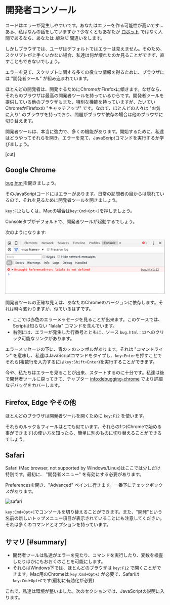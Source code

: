 # 開発者コンソール

コードはエラーが発生しやすいです。あなたはエラーを作る可能性が高いです...
あぁ、私はなんの話をしていますか？少なくともあなたが [ロボット](https://en.wikipedia.org/wiki/Bender_(Futurama)) ではなく人間であるなら、あなたは *絶対に* 間違いをします。

しかしブラウザでは、ユーザはデフォルトではエラーは見えません。そのため、スクリプトが上手くいかない場合、私達は何が壊れたのか見ることができず、直すこともできないでしょう。

エラーを見て、スクリプトに関する多くの役立つ情報を得るために、ブラウザには "開発者ツール" が組み込まれています。

ほとんどの開発者は、開発するためにChromeかFirefoxに傾きます。なぜなら、それらのブラウザは最高の開発者ツールを持っているからです。開発者ツールを提供している他のブラウザもまた、特別な機能を持っていますが、たいていChromeかFirefoxの "キャッチアップ" です。なので、ほとんどの人々は "お気に入り" のブラウザを持っており、問題がブラウザ依存の場合は他のブラウザに切り替えます。

開発者ツールは、本当に強力で、多くの機能があります。開始するために、私達はどうやってそれらを開き、エラーを見て、JavaScriptコマンドを実行するか学びましょう。

[cut]

## Google Chrome

[bug.html](bug.html)を開きましょう。

そのJavaScriptコードにはエラーがあります。日常の訪問者の目からは隠れているので、それを見るために開発者ツールを開きましょう。

`key:F12`もしくは、Macの場合は`key:Cmd+Opt+J`を押しましょう。

Consoleタブがデフォルトで、開発者ツールが起動するでしょう。

次のようになります:

![chrome](chrome.png)

開発者ツールの正確な見えは、あなたのChromeのバージョンに依存します。それは時々変わりますが、似ているはずです。

- ここでは赤色のエラーメッセージを見ることが出来ます。このケースでは、Scriptは知らない "lalala" コマンドを含んでいます。
- 右側には、エラーが発生した行番号とともに、ソース `bug.html：12`へのクリック可能なリンクがあります。

エラーメッセージの下に、青の `>` のシンボルがあります。それは "コマンドライン" を意味し、私達はJavaScriptコマンドをタイプし、`key:Enter`を押すことでそれら(複数行を入力するには`key:Shift+Enter`)を実行することができます。

今や、私たちはエラーを見ることが出来、スタートするのに十分です。私達は後で開発者ツールに戻ってきて、チャプター <info:debugging-chrome> でより詳細なデバッグをカバーします。


## Firefox, Edge やその他

ほとんどのブラウザは開発者ツールを開くために `key:F12` を使います。

それらのルック＆フィールはとても似ています。それらの1つ(Chromeで始める事ができます)の使い方を知ったら、簡単に別のものに切り替えることができるでしょう。

## Safari

Safari (Mac browser, not supported by Windows/Linux)はここでは少しだけ特別です。最初に、 "開発者メニュー" を有効にする必要があります。

Preferencesを開き、"Advanced" ペインに行きます。一番下にチェックボックスがあります。

![safari](safari.png)

`key:Cmd+Opt+C`でコンソールを切り替えることができます。また、"開発"という名前の新しいトップメニュー項目が表示されていることにも注意してください。 それは多くのコマンドとオプションを持っています。

## サマリ [#summary]

- 開発者ツールは私達がエラーを見たり、コマンドを実行したり、変数を検査したりほかにもおおくのことを可能にします。
- それらはWindows下では、ほとんどのブラウザは `key:F12` で開くことができます。Mac用のChromeは `key:Cmd+Opt+J` が必要で、Safariは`key:Cmd+Opt+C`です(最初に有効化が必要)

これで、私達は環境が整いました。次のセクションでは、JavaScriptの説明に入ります。
